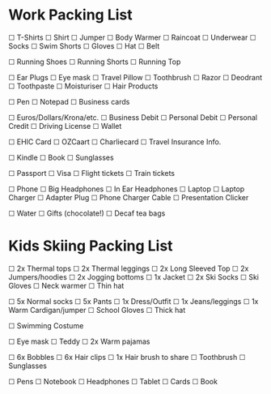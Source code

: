 # Work Packing List

☐ T-Shirts
☐ Shirt
☐ Jumper
☐ Body Warmer
☐ Raincoat
☐ Underwear
☐ Socks
☐ Swim Shorts
☐ Gloves
☐ Hat
☐ Belt

☐ Running Shoes
☐ Running Shorts
☐ Running Top

☐ Ear Plugs
☐ Eye mask
☐ Travel Pillow
☐ Toothbrush
☐ Razor
☐ Deodrant
☐ Toothpaste
☐ Moisturiser
☐ Hair Products

☐ Pen
☐ Notepad
☐ Business cards

☐ Euros/Dollars/Krona/etc.
☐ Business Debit
☐ Personal Debit
☐ Personal Credit
☐ Driving License
☐ Wallet

☐ EHIC Card
☐ OZCaart
☐ Charliecard
☐ Travel Insurance Info.

☐ Kindle
☐ Book
☐ Sunglasses

☐ Passport
☐ Visa
☐ Flight tickets
☐ Train tickets

☐ Phone
☐ Big Headphones
☐ In Ear Headphones
☐ Laptop
☐ Laptop Charger
☐ Adapter Plug
☐ Phone Charger Cable
☐ Presentation Clicker

☐ Water
☐ Gifts (chocolate!)
☐ Decaf tea bags

# Kids Skiing Packing List

☐ 2x Thermal tops
☐ 2x Thermal leggings
☐ 2x Long Sleeved Top
☐ 2x Jumpers/hoodies
☐ 2x Jogging bottoms
☐ 1x Jacket
☐ 2x Ski Socks
☐ Ski Gloves
☐ Neck warmer
☐ Thin hat

☐ 5x Normal socks
☐ 5x Pants
☐ 1x Dress/Outfit
☐ 1x Jeans/leggings
☐ 1x Warm Cardigan/jumper
☐ School Gloves
☐ Thick hat

☐ Swimming Costume

☐ Eye mask
☐ Teddy
☐ 2x Warm pajamas

☐ 6x Bobbles
☐ 6x Hair clips
☐ 1x Hair brush to share
☐ Toothbrush
☐ Sunglasses

☐ Pens
☐ Notebook
☐ Headphones
☐ Tablet
☐ Cards
☐ Book
